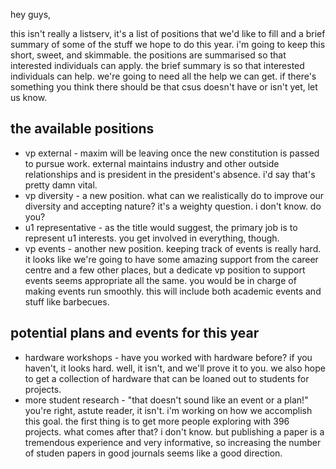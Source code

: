 hey guys,

this isn't really a listserv, it's a list of positions that we'd like to fill and a brief summary of some of the stuff we hope to do this year.
i'm going to keep this short, sweet, and skimmable.
the positions are summarised so that interested individuals can apply.
the brief summary is so that interested individuals can help.
we're going to need all the help we can get.
if there's something you think there should be that csus doesn't have or isn't yet, let us know.

## the available positions

+ vp external - maxim will be leaving once the new constitution is passed to pursue work.  external maintains industry and other outside relationships and is president in the president's absence.  i'd say that's pretty damn vital. 
+ vp diversity - a new position.  what can we realistically do to improve our diversity and accepting nature?  it's a weighty question.  i don't know.  do you?
+ u1 representative - as the title would suggest, the primary job is to represent u1 interests.  you get involved in everything, though.
+ vp events - another new position.  keeping track of events is really hard.  it looks like we're going to have some amazing support from the career centre and a few other places, but a dedicate vp position to support events seems appropriate all the same.  you would be in charge of making events run smoothly.  this will include both academic events and stuff like barbecues.


## potential plans and events for this year

+ hardware workshops - have you worked with hardware before?  if you haven't, it looks hard.  well, it isn't, and we'll prove it to you.  we also hope to get a collection of hardware that can be loaned out to students for projects.
+ more student research - "that doesn't sound like an event or a plan!"  you're right, astute reader, it isn't.  i'm working on how we accomplish this goal.  the first thing is to get more people exploring with 396 projects.  what comes after that?  i don't know.  but publishing a paper is a tremendous experience and very informative, so increasing the number of studen papers in good journals seems like a good direction.
